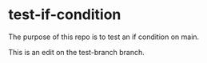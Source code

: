 # test-if-condition
The purpose of this repo is to test an if condition on main.

This is an edit on the test-branch branch.
